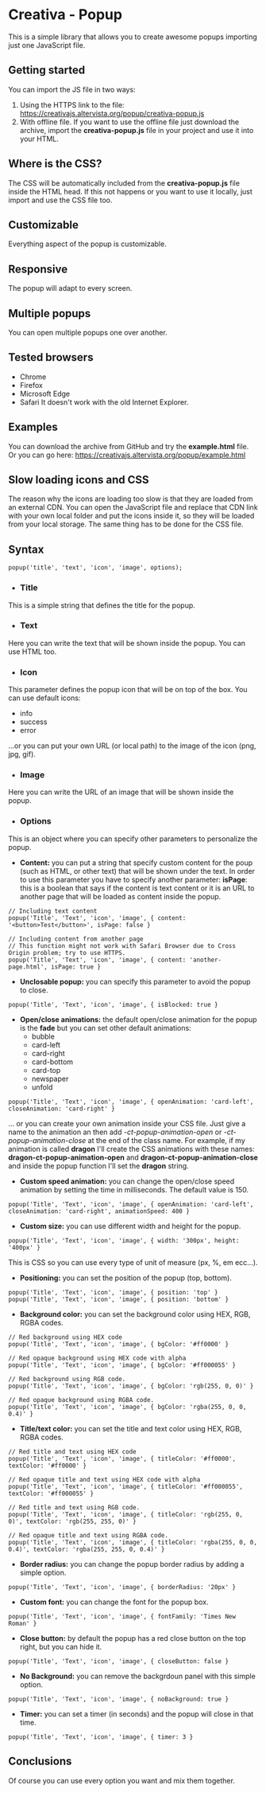# Creativa - Popup
This is a simple library that allows you to create awesome popups importing just one JavaScript file.
## Getting started
You can import the JS file in two ways:
1. Using the HTTPS link to the file: https://creativajs.altervista.org/popup/creativa-popup.js
2. With offline file. If you want to use the offline file just download the archive, import the **creativa-popup.js** file in your project and use it into your HTML.
## Where is the CSS?
The CSS will be automatically included from the **creativa-popup.js** file inside the HTML head. If this not happens or you want to use it locally, just import and use the CSS file too.
## Customizable
Everything aspect of the popup is customizable.
## Responsive
The popup will adapt to every screen.
## Multiple popups
You can open multiple popups one over another.
## Tested browsers
- Chrome
- Firefox
- Microsoft Edge
- Safari
It doesn't work with the old Internet Explorer.
## Examples
You can download the archive from GitHub and try the **example.html** file.
Or you can go here: https://creativajs.altervista.org/popup/example.html
## Slow loading icons and CSS
The reason why the icons are loading too slow is that they are loaded from an external CDN. You can open the JavaScript file and replace that CDN link with your own local folder and put the icons inside it, so they will be loaded from your local storage. The same thing has to be done for the CSS file.
## Syntax
```
popup('title', 'text', 'icon', 'image', options);
```
- ### Title
This is a simple string that defines the title for the popup.
- ### Text
Here you can write the text that will be shown inside the popup. You can use HTML too.
- ### Icon
This parameter defines the popup icon that will be on top of the box. You can use default icons:
- info
- success
- error

...or you can put your own URL (or local path) to the image of the icon (png, jpg, gif).
- ### Image
Here you can write the URL of an image that will be shown inside the popup.
- ### Options
This is an object where you can specify other parameters to personalize the popup.
- **Content:** you can put a string that specify custom content for the poup (such as HTML, or other text) that will be shown under the text. In order to use this parameter you have to specify another parameter: **isPage**: this is a boolean that says if the content is text content or it is an URL to another page that will be loaded as content inside the popup.
```
// Including text content
popup('Title', 'Text', 'icon', 'image', { content: '<button>Test</button>', isPage: false }

// Including content from another page
// This function might not work with Safari Browser due to Cross Origin problem; try to use HTTPS.
popup('Title', 'Text', 'icon', 'image', { content: 'another-page.html', isPage: true }
```
- **Unclosable popup:** you can specify this parameter to avoid the popup to close.
```
popup('Title', 'Text', 'icon', 'image', { isBlocked: true }
```
- **Open/close animations:** the default open/close animation for the popup is the **fade** but you can set other default animations:
  - bubble
  - card-left
  - card-right
  - card-bottom
  - card-top
  - newspaper
  - unfold
```
popup('Title', 'Text', 'icon', 'image', { openAnimation: 'card-left', closeAnimation: 'card-right' }
```
... or you can create your own animation inside your CSS file. Just give a name to the animation an then add *-ct-popup-animation-open* or *-ct-popup-animation-close* at the end of the class name. For example, if my animation is called **dragon** I'll create the CSS animations with these names: **dragon-ct-popup-animation-open** and **dragon-ct-popup-animation-close** and inside the popup function I'll set the **dragon** string.
- **Custom speed animation:** you can change the open/close speed animation by setting the time in milliseconds. The default value is 150.
```
popup('Title', 'Text', 'icon', 'image', { openAnimation: 'card-left', closeAnimation: 'card-right', animationSpeed: 400 }
```
- **Custom size:** you can use different width and height for the popup.
```
popup('Title', 'Text', 'icon', 'image', { width: '300px', height: '400px' }
```
This is CSS so you can use every type of unit of measure (px, %, em ecc...).
- **Positioning:** you can set the position of the popup (top, bottom).
```
popup('Title', 'Text', 'icon', 'image', { position: 'top' }
popup('Title', 'Text', 'icon', 'image', { position: 'bottom' }
```
- **Background color:** you can set the background color using HEX, RGB, RGBA codes.
```
// Red background using HEX code
popup('Title', 'Text', 'icon', 'image', { bgColor: '#ff0000' }

// Red opaque background using HEX code with alpha
popup('Title', 'Text', 'icon', 'image', { bgColor: '#ff000055' }

// Red background using RGB code.
popup('Title', 'Text', 'icon', 'image', { bgColor: 'rgb(255, 0, 0)' }

// Red opaque background using RGBA code.
popup('Title', 'Text', 'icon', 'image', { bgColor: 'rgba(255, 0, 0, 0.4)' }
```
- **Title/text color:** you can set the title and text color using HEX, RGB, RGBA codes.
```
// Red title and text using HEX code
popup('Title', 'Text', 'icon', 'image', { titleColor: '#ff0000', textColor: '#ff0000' }

// Red opaque title and text using HEX code with alpha
popup('Title', 'Text', 'icon', 'image', { titleColor: '#ff000055', textColor: '#ff000055' }

// Red title and text using RGB code.
popup('Title', 'Text', 'icon', 'image', { titleColor: 'rgb(255, 0, 0)', textColor: 'rgb(255, 255, 0)' }

// Red opaque title and text using RGBA code.
popup('Title', 'Text', 'icon', 'image', { titleColor: 'rgba(255, 0, 0, 0.4)', textColor: 'rgba(255, 255, 0, 0.4)' }
```
- **Border radius:** you can change the popup border radius by adding a simple option.
```
popup('Title', 'Text', 'icon', 'image', { borderRadius: '20px' }
```
- **Custom font:** you can change the font for the popup box.
```
popup('Title', 'Text', 'icon', 'image', { fontFamily: 'Times New Roman' }
```
- **Close button:** by default the popup has a red close button on the top right, but you can hide it.
```
popup('Title', 'Text', 'icon', 'image', { closeButton: false }
```
- **No Background:** you can remove the backgrdoun panel with this simple option.
```
popup('Title', 'Text', 'icon', 'image', { noBackground: true }
```
- **Timer:** you can set a timer (in seconds) and the popup will close in that time.
```
popup('Title', 'Text', 'icon', 'image', { timer: 3 }
```
## Conclusions
Of course you can use every option you want and mix them together.
